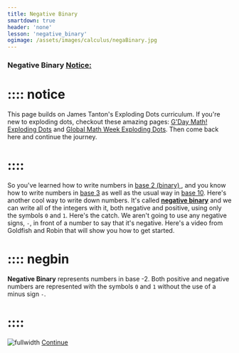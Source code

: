 ```yaml
---
title: Negative Binary 
smartdown: true
header: 'none'
lesson: 'negative_binary'
ogimage: /assets/images/calculus/negaBinary.jpg
---
```

### Negative Binary [**Notice:**](::notice/center,closeable,draggable,lightbox)
# :::: notice
This page builds on James Tanton's Exploding Dots curriculum. If you're new to exploding dots, checkout these amazing pages: [G'Day Math! Exploding Dots](http://gdaymath.com/courses/exploding-dots/) and [Global Math Week Exploding Dots](https://www.explodingdots.org).  Then come back here and continue the journey.
# ::::

So you've learned how to write numbers in [base 2 (binary) ](http://gdaymath.com/lessons/explodingdots/1-2-1-leftarrow-2-machine/), and you know how to write numbers in [base 3](http://gdaymath.com/lessons/explodingdots/2-3-explaining-machines/) as well as the usual way in [base 10](http://gdaymath.com/lessons/explodingdots/1-4-1-leftarrow-10-machine/).  Here's another cool way to write down numbers.  It's called [**negative binary**](::negbin/tooltip) and we can write all of the integers with it, both negative and positive, using only the symbols `0` and `1`.  Here's the catch.  We aren't going to use any negative signs, `-`, in front of a number to say that it's negative.  Here's a video from Goldfish and Robin that will show you how to get started.

# :::: negbin
**Negative Binary** represents numbers in base -2. Both positive and negative numbers are represented with the symbols `0` and `1` without the use of a minus sign `-`.
# ::::

![fullwidth](https://youtu.be/ZN1iXkyuIi8)
[Continue](/pages/NegaBinary2)
